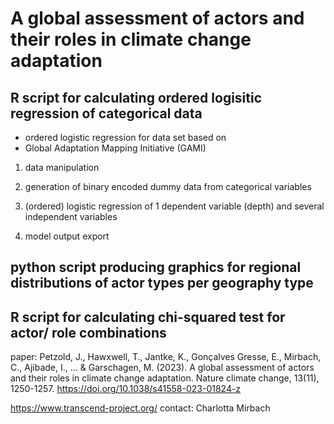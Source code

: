 # A global assessment of actors and their roles in climate change adaptation

## R script for calculating ordered logisitic regression of categorical data

- ordered logistic regression for data set based on 
- Global Adaptation Mapping Initiative (GAMI)

1) data manipulation

2) generation of binary encoded dummy data from categorical variables

3) (ordered) logistic regression of 1 dependent variable (depth) and several independent variables

4) model output export

## python script producing graphics for regional distributions of actor types per geography type

## R script for calculating chi-squared test for actor/ role combinations

paper: 
Petzold, J., Hawxwell, T., Jantke, K., Gonçalves Gresse, E., Mirbach, C., Ajibade, I., ... & Garschagen, M. (2023). A global assessment of actors and their roles in climate change adaptation. Nature climate change, 13(11), 1250-1257.
https://doi.org/10.1038/s41558-023-01824-z

https://www.transcend-project.org/
contact: Charlotta Mirbach
